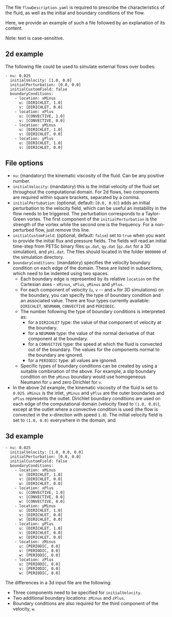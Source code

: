 The file `flowDescription.yaml` is required to prescribe the characteristics of the fluid, as well as the initial and boundary conditions of the flow.

Here, we provide an example of such a file followed by an explanation of its content.

Note: text is case-sensitive.


## 2d example
The following file could be used to simulate external flows over bodies:

    - nu: 0.025
      initialVelocity: [1.0, 0.0]
      initialPerturbation: [0.0, 0.0]
      initialCustomField: false
      boundaryConditions:
        - location: xMinus
          u: [DIRICHLET, 1.0]
          v: [DIRICHLET, 0.0]
        - location: xPlus
          u: [CONVECTIVE, 1.0]
          v: [CONVECTIVE, 0.0]
        - location: yMinus
          u: [DIRICHLET, 1.0]
          v: [DIRICHLET, 0.0]
        - location: yPlus
          u: [DIRICHLET, 1.0]
          v: [DIRICHLET, 0.0]


## File options
* `nu`: (mandatory) the kinematic viscosity of the fluid. Can be any positive number.
* `initialVelocity`: (mandatory) this is the initial velocity of the fluid set throughout the computational domain. For 2d flows, two components are required within square brackets, separated by a comma.
* `initialPertubation`: (optional, default: `[0.0, 0.0]`) adds an initial perturbation to the velocity field, which can be useful an instability in the flow needs to be triggered. The perturbation corresponds to a Taylor-Green vortex. The first component of the `initialPerturbation` is the strength of the vortex while the second one is the frequency. For a non-perturbed flow, just remove this line.
* `initialCustomField`: (optional, default: `false`) set to `true` when you want to provide the initial flux and pressure fields. The fields will read an initial time-step from PETSc binary files `qx.dat`, `qy.dat` (`qz.dat` for a 3D simulation), and `phi.dat`. The files should located in the folder `0000000` of the simulation directory.
* `boundaryConditions`: (mandatory) specifies the velocity boundary condition on each edge of the domain. These are listed in subsections, which need to be indented using two spaces.
  * Each boundary edge is represented by its relative `location` on the Cartesian axes - `xMinus`, `xPlus`, `yMinus` and `yPlus`.
  * For each component of velocity (`u`, `v` -- and `w` for 3D simulations) on the boundary, you can specify the type of boundary condition and an associated value. There are four types currently available: `DIRICHLET`, `NEUMANN`, `CONVECTIVE` and `PERIODIC`.
  * The number following the type of boundary conditions is interpreted as:
    * for a `DIRICHLET` type: the value of that component of velocity at the boundary.
    * for a `NEUMANN` type: the value of the normal derivative of that component at the boundary.
    * for a `CONVECTIVE` type: the speed at which the fluid is convected out of the boundary. The values for the components normal to the boundary are ignored.
    * for a `PERIODIC` type: all values are ignored.
  * Specific types of boundary conditions can be created by using a suitable combination of the above. For example, a slip boundary condition on the `yMinus` boundary would use homogeneous Neumann for `u` and zero Dirichlet for `v`.
* In the above 2d example, the kinematic viscosity of the fluid is set to `0.025`. `xMinus` is the inlet, `yMinus` and `yPlus` are the outer boundaries and `xPlus` represents the outlet. Dirichlet boundary conditions are used on each edge of the computational domain (velocity fixed to `(1.0, 0.0)`), except at the outlet where a convective condition is used (the flow is convected in the x-direction with speed `1.0`). The initial velocity field is set to `(1.0, 0.0)` everywhere in the domain, and


## 3d example

    - nu: 0.025
      initialVelocity: [1.0, 0.0, 0.0]
      initialPerturbation: [0.0, 0.0]
      initialCustomField: false
      boundaryConditions:
        - location: xMinus
          u: [DIRICHLET, 1.0]
          v: [DIRICHLET, 0.0]
          w: [DIRICHLET, 0.0]
        - location: xPlus
          u: [CONVECTIVE, 1.0]
          v: [CONVECTIVE, 0.0]
          w: [CONVECTIVE, 0.0]
        - location: yMinus
          u: [DIRICHLET, 1.0]
          v: [DIRICHLET, 0.0]
          w: [DIRICHLET, 0.0]
        - location: yPlus
          u: [DIRICHLET, 1.0]
          v: [DIRICHLET, 0.0]
          w: [DIRICHLET, 0.0]
        - location: zMinus
          u: [PERIODIC, 0.0]
          v: [PERIODIC, 0.0]
          w: [PERIODIC, 0.0]
        - location: zPlus
          u: [PERIODIC, 0.0]
          v: [PERIODIC, 0.0]
          w: [PERIODIC, 0.0]

The differences in a 3d input file are the following:
* Three components need to be specified for `initialVelocity`.
* Two additional boundary locations: `zMinus` and `zPlus`.
* Boundary conditions are also required for the third component of the velocity, `w`.
